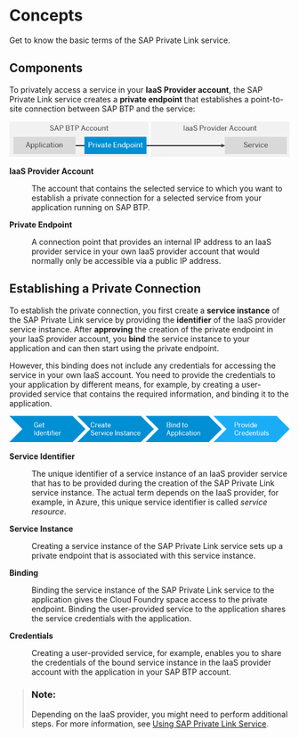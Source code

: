 <!-- loio6c7c8a9282e344979295efb882637cd4 -->

# Concepts

Get to know the basic terms of the SAP Private Link service.



<a name="loio6c7c8a9282e344979295efb882637cd4__section_wwc_5hz_cpb"/>

## Components

To privately access a service in your **IaaS Provider account**, the SAP Private Link service creates a **private endpoint** that establishes a point-to-site connection between SAP BTP and the service:

![Components of the SAP Private Link service](images/SAP_Private_Link_Service_Components_2b28665.png)


<dl>
<dt><b>

IaaS Provider Account

</b></dt>
<dd>

The account that contains the selected service to which you want to establish a private connection for a selected service from your application running on SAP BTP.



</dd><dt><b>

Private Endpoint

</b></dt>
<dd>

A connection point that provides an internal IP address to an IaaS provider service in your own IaaS provider account that would normally only be accessible via a public IP address.



</dd>
</dl>



<a name="loio6c7c8a9282e344979295efb882637cd4__section_zby_5hz_cpb"/>

## Establishing a Private Connection

To establish the private connection, you first create a **service instance** of the SAP Private Link service by providing the **identifier** of the IaaS provider service instance. After **approving** the creation of the private endpoint in your IaaS provider account, you **bind** the service instance to your application and can then start using the private endpoint.

However, this binding does not include any credentials for accessing the service in your own IaaS account. You need to provide the credentials to your application by different means, for example, by creating a user-provided service that contains the required information, and binding it to the application.

![Establishing a private connection using the SAP Private Link service](images/SAP_Private_Link_Service_Concepts_Flow_a76643c.png)


<dl>
<dt><b>

Service Identifier

</b></dt>
<dd>

The unique identifier of a service instance of an IaaS provider service that has to be provided during the creation of the SAP Private Link service instance. The actual term depends on the IaaS provider, for example, in Azure, this unique service identifier is called *service resource*.



</dd><dt><b>

Service Instance

</b></dt>
<dd>

Creating a service instance of the SAP Private Link service sets up a private endpoint that is associated with this service instance.



</dd><dt><b>

Binding

</b></dt>
<dd>

Binding the service instance of the SAP Private Link service to the application gives the Cloud Foundry space access to the private endpoint. Binding the user-provided service to the application shares the service credentials with the application.



</dd><dt><b>

Credentials

</b></dt>
<dd>

Creating a user-provided service, for example, enables you to share the credentials of the bound service instance in the IaaS provider account with the application in your SAP BTP account.



</dd>
</dl>



> ### Note:  
> Depending on the IaaS provider, you might need to perform additional steps. For more information, see [Using SAP Private Link Service](using-sap-private-link-service/using-sap-private-link-service-3672119.md).

